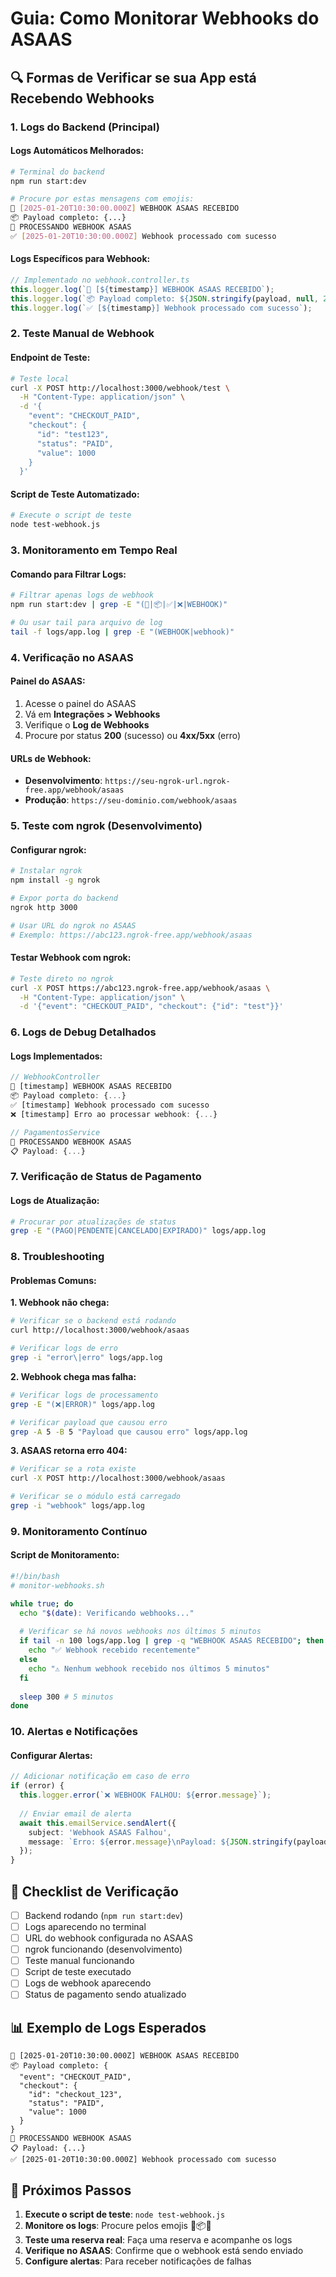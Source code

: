 # Guia: Como Monitorar Webhooks do ASAAS

## 🔍 Formas de Verificar se sua App está Recebendo Webhooks

### **1. Logs do Backend (Principal)**

#### **Logs Automáticos Melhorados:**
```bash
# Terminal do backend
npm run start:dev

# Procure por estas mensagens com emojis:
🔔 [2025-01-20T10:30:00.000Z] WEBHOOK ASAAS RECEBIDO
📦 Payload completo: {...}
🔄 PROCESSANDO WEBHOOK ASAAS
✅ [2025-01-20T10:30:00.000Z] Webhook processado com sucesso
```

#### **Logs Específicos para Webhook:**
```typescript
// Implementado no webhook.controller.ts
this.logger.log(`🔔 [${timestamp}] WEBHOOK ASAAS RECEBIDO`);
this.logger.log(`📦 Payload completo: ${JSON.stringify(payload, null, 2)}`);
this.logger.log(`✅ [${timestamp}] Webhook processado com sucesso`);
```

### **2. Teste Manual de Webhook**

#### **Endpoint de Teste:**
```bash
# Teste local
curl -X POST http://localhost:3000/webhook/test \
  -H "Content-Type: application/json" \
  -d '{
    "event": "CHECKOUT_PAID",
    "checkout": {
      "id": "test123",
      "status": "PAID",
      "value": 1000
    }
  }'
```

#### **Script de Teste Automatizado:**
```bash
# Execute o script de teste
node test-webhook.js
```

### **3. Monitoramento em Tempo Real**

#### **Comando para Filtrar Logs:**
```bash
# Filtrar apenas logs de webhook
npm run start:dev | grep -E "(🔔|📦|✅|❌|WEBHOOK)"

# Ou usar tail para arquivo de log
tail -f logs/app.log | grep -E "(WEBHOOK|webhook)"
```

### **4. Verificação no ASAAS**

#### **Painel do ASAAS:**
1. Acesse o painel do ASAAS
2. Vá em **Integrações > Webhooks**
3. Verifique o **Log de Webhooks**
4. Procure por status **200** (sucesso) ou **4xx/5xx** (erro)

#### **URLs de Webhook:**
- **Desenvolvimento**: `https://seu-ngrok-url.ngrok-free.app/webhook/asaas`
- **Produção**: `https://seu-dominio.com/webhook/asaas`

### **5. Teste com ngrok (Desenvolvimento)**

#### **Configurar ngrok:**
```bash
# Instalar ngrok
npm install -g ngrok

# Expor porta do backend
ngrok http 3000

# Usar URL do ngrok no ASAAS
# Exemplo: https://abc123.ngrok-free.app/webhook/asaas
```

#### **Testar Webhook com ngrok:**
```bash
# Teste direto no ngrok
curl -X POST https://abc123.ngrok-free.app/webhook/asaas \
  -H "Content-Type: application/json" \
  -d '{"event": "CHECKOUT_PAID", "checkout": {"id": "test"}}'
```

### **6. Logs de Debug Detalhados**

#### **Logs Implementados:**
```typescript
// WebhookController
🔔 [timestamp] WEBHOOK ASAAS RECEBIDO
📦 Payload completo: {...}
✅ [timestamp] Webhook processado com sucesso
❌ [timestamp] Erro ao processar webhook: {...}

// PagamentosService  
🔄 PROCESSANDO WEBHOOK ASAAS
📋 Payload: {...}
```

### **7. Verificação de Status de Pagamento**

#### **Logs de Atualização:**
```bash
# Procurar por atualizações de status
grep -E "(PAGO|PENDENTE|CANCELADO|EXPIRADO)" logs/app.log
```

### **8. Troubleshooting**

#### **Problemas Comuns:**

**1. Webhook não chega:**
```bash
# Verificar se o backend está rodando
curl http://localhost:3000/webhook/asaas

# Verificar logs de erro
grep -i "error\|erro" logs/app.log
```

**2. Webhook chega mas falha:**
```bash
# Verificar logs de processamento
grep -E "(❌|ERROR)" logs/app.log

# Verificar payload que causou erro
grep -A 5 -B 5 "Payload que causou erro" logs/app.log
```

**3. ASAAS retorna erro 404:**
```bash
# Verificar se a rota existe
curl -X POST http://localhost:3000/webhook/asaas

# Verificar se o módulo está carregado
grep -i "webhook" logs/app.log
```

### **9. Monitoramento Contínuo**

#### **Script de Monitoramento:**
```bash
#!/bin/bash
# monitor-webhooks.sh

while true; do
  echo "$(date): Verificando webhooks..."
  
  # Verificar se há novos webhooks nos últimos 5 minutos
  if tail -n 100 logs/app.log | grep -q "WEBHOOK ASAAS RECEBIDO"; then
    echo "✅ Webhook recebido recentemente"
  else
    echo "⚠️ Nenhum webhook recebido nos últimos 5 minutos"
  fi
  
  sleep 300 # 5 minutos
done
```

### **10. Alertas e Notificações**

#### **Configurar Alertas:**
```typescript
// Adicionar notificação em caso de erro
if (error) {
  this.logger.error(`❌ WEBHOOK FALHOU: ${error.message}`);
  
  // Enviar email de alerta
  await this.emailService.sendAlert({
    subject: 'Webhook ASAAS Falhou',
    message: `Erro: ${error.message}\nPayload: ${JSON.stringify(payload)}`
  });
}
```

## 🎯 Checklist de Verificação

- [ ] Backend rodando (`npm run start:dev`)
- [ ] Logs aparecendo no terminal
- [ ] URL do webhook configurada no ASAAS
- [ ] ngrok funcionando (desenvolvimento)
- [ ] Teste manual funcionando
- [ ] Script de teste executado
- [ ] Logs de webhook aparecendo
- [ ] Status de pagamento sendo atualizado

## 📊 Exemplo de Logs Esperados

```
🔔 [2025-01-20T10:30:00.000Z] WEBHOOK ASAAS RECEBIDO
📦 Payload completo: {
  "event": "CHECKOUT_PAID",
  "checkout": {
    "id": "checkout_123",
    "status": "PAID",
    "value": 1000
  }
}
🔄 PROCESSANDO WEBHOOK ASAAS
📋 Payload: {...}
✅ [2025-01-20T10:30:00.000Z] Webhook processado com sucesso
```

## 🚀 Próximos Passos

1. **Execute o script de teste**: `node test-webhook.js`
2. **Monitore os logs**: Procure pelos emojis 🔔📦✅
3. **Teste uma reserva real**: Faça uma reserva e acompanhe os logs
4. **Verifique no ASAAS**: Confirme que o webhook está sendo enviado
5. **Configure alertas**: Para receber notificações de falhas
